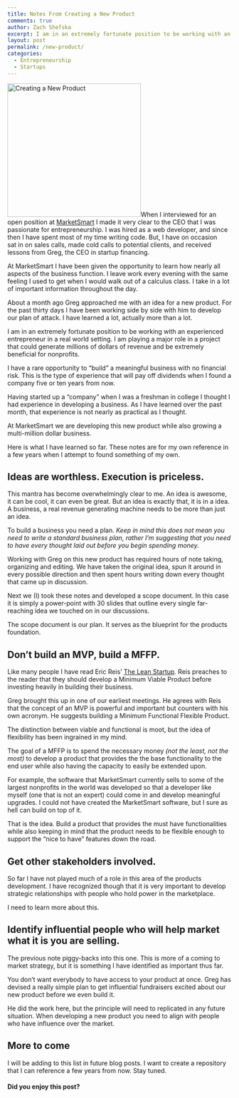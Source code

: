 ```yaml
---
title: Notes From Creating a New Product
comments: true
author: Zach Shefska
excerpt: I am in an extremely fortunate position to be working with an experienced entrepreneur in a real world setting. I am playing a major role in a project that could generate millions of dollars of revenue and be extremely beneficial for nonprofits.
layout: post
permalink: /new-product/
categories:
  - Entrepreneurship
  - Startups
---
```

<div class="ttr_start">
</div>

<img src="http://i0.wp.com/shefska.com/wp-content/uploads/2015/10/notes.jpg?w=840" alt="Creating a New Product" style="width:300px" class="alignright" data-recalc-dims="1" />When I interviewed for an open position at <a target="_blank" href="http://imarketsmart.com/">MarketSmart</a> I made it very clear to the CEO that I was passionate for entrepreneurship. I was hired as a web developer, and since then I have spent most of my time writing code. But, I have on occasion sat in on sales calls, made cold calls to potential clients, and received lessons from Greg, the CEO in startup financing.

At MarketSmart I have been given the opportunity to learn how nearly all aspects of the business function. I leave work every evening with the same feeling I used to get when I would walk out of a calculus class. I take in a lot of important information throughout the day.

About a month ago Greg approached me with an idea for a new product. For the past thirty days I have been working side by side with him to develop our plan of attack. I have learned a lot, actually more than a lot.

I am in an extremely fortunate position to be working with an experienced entrepreneur in a real world setting. I am playing a major role in a project that could generate millions of dollars of revenue and be extremely beneficial for nonprofits.

I have a rare opportunity to &#8220;build&#8221; a meaningful business with no financial risk. This is the type of experience that will pay off dividends when I found a company five or ten years from now.

Having started up a &#8220;company&#8221; when I was a freshman in college I thought I had experience in developing a business. As I have learned over the past month, that experience is not nearly as practical as I thought.

At MarketSmart we are developing this new product while also growing a multi-million dollar business.

Here is what I have learned so far. These notes are for my own reference in a few years when I attempt to found something of my own.

## Ideas are worthless. Execution is priceless.

This mantra has become overwhelmingly clear to me. An idea is awesome, it can be cool, it can even be great. But an idea is exactly that, it is in a idea. A business, a real revenue generating machine needs to be more than just an idea.

To build a business you need a plan. *Keep in mind this does not mean you need to write a standard business plan, rather I&#8217;m suggesting that you need to have every thought laid out before you begin spending money.*

Working with Greg on this new product has required hours of note taking, organizing and editing. We have taken the original idea, spun it around in every possible direction and then spent hours writing down every thought that came up in discussion.

Next we (I) took these notes and developed a scope document. In this case it is simply a power-point with 30 slides that outline every single far-reaching idea we touched on in our discussions.

The scope document is our plan. It serves as the blueprint for the products foundation.

## Don&#8217;t build an MVP, build a MFFP.

Like many people I have read Eric Reis&#8217; <a href="http://www.amazon.com/gp/offer-listing/0307887898/ref=as_li_tl?ie=UTF8&camp=1789&creative=9325&creativeASIN=0307887898&linkCode=am2&tag=snatv-20&linkId=FFGXSUGXGKXZ2MTQ" target="_blank">The Lean Startup</a>. Reis preaches to the reader that they should develop a Minimum Viable Product before investing heavily in building their business.

Greg brought this up in one of our earliest meetings. He agrees with Reis that the concept of an MVP is powerful and important but counters with his own acronym. He suggests building a Minimum Functional Flexible Product.

The distinction between viable and functional is moot, but the idea of flexibility has been ingrained in my mind.

The goal of a MFFP is to spend the necessary money *(not the least, not the most)* to develop a product that provides the the base functionality to the end user while also having the capacity to easily be extended upon.

For example, the software that MarketSmart currently sells to some of the largest nonprofits in the world was developed so that a developer like myself (one that is not an expert) could come in and develop meaningful upgrades. I could not have created the MarketSmart software, but I sure as hell can build on top of it.

That is the idea. Build a product that provides the must have functionalities while also keeping in mind that the product needs to be flexible enough to support the &#8220;nice to have&#8221; features down the road.

## Get other stakeholders involved.

So far I have not played much of a role in this area of the products development. I have recognized though that it is very important to develop strategic relationships with people who hold power in the marketplace.

I need to learn more about this.

## Identify influential people who will help market what it is you are selling.

The previous note piggy-backs into this one. This is more of a coming to market strategy, but it is something I have identified as important thus far.

You don&#8217;t want everybody to have access to your product at once. Greg has devised a really simple plan to get influential fundraisers excited about our new product before we even build it.

He did the work here, but the principle will need to replicated in any future situation. When developing a new product you need to align with people who have influence over the market.

## More to come

I will be adding to this list in future blog posts. I want to create a repository that I can reference a few years from now. Stay tuned.

<div class="emailboxPost">
  <div class="emailboxformPost">
    <h4>
      Did you enjoy this post?
    </h4>
  </div>
</div>

<div class="ttr_end">
</div>
